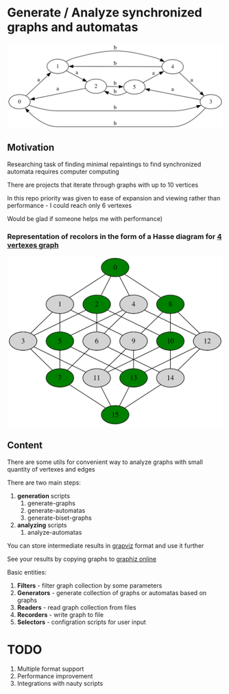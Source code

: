 # Generate / Analyze synchronized  graphs and automatas

![6 vertexes case](/assets/volkov6.svg)

## Motivation

Researching task of finding minimal repaintings to find synchronized automata requires computer computing

There are projects that iterate through graphs with up to 10 vertices

In this repo priority was given to ease of expansion and viewing rather than performance - I could reach only 6 vertexes

Would be glad if someone helps me with performance)

### Representation of recolors in the form of a Hasse diagram for [4 vertexes graph](https://dreampuf.github.io/GraphvizOnline/?engine=dot#digraph%20G%20%7B%0D%0A0%20%5Bfillcolor%3D%22%22%2C%20style%3Dfilled%5D%3B%0D%0A1%20%5Bfillcolor%3D%22%22%2C%20style%3Dfilled%5D%3B%0D%0A2%20%5Bfillcolor%3D%22%22%2C%20style%3Dfilled%5D%3B%0D%0A3%20%5Bfillcolor%3D%22%22%2C%20style%3Dfilled%5D%3B%0D%0A0-%3E1%20%3B%0D%0A0-%3E0%20%3B%0D%0A1-%3E2%20%3B%0D%0A1-%3E2%20%3B%0D%0A2-%3E3%20%3B%0D%0A2-%3E0%20%3B%0D%0A3-%3E2%20%3B%0D%0A3-%3E2%20%3B%0D%0A%7D%0D%0A)

![6 vertexes case](/assets/hasse4.svg)

## Сontent

There are some utils for convenient way to analyze graphs with small quantity of vertexes and edges

There are two main steps: 
1. **generation** scripts
   1. generate-graphs
   2. generate-automatas
   3. generate-biset-graphs
2. **analyzing** scripts
    1. analyze-automatas

You can store intermediate results in [grapviz](https://graphviz.org/) format and use it further

See your results by copying graphs to [graphiz online](https://dreampuf.github.io/GraphvizOnline/?engine=dot#digraph%20P%20%7B%0D%0A%20%20%20%20subgraph%20G1%20%7B%0D%0A%20%20%20%200%3B%0D%0A%20%20%20%201%3B%0D%0A%20%20%20%202%3B%0D%0A%20%20%20%203%3B%0D%0A%20%20%20%200-%3E3%20%20%5Blabel%3Db%5D%3B%0D%0A%20%20%20%200-%3E3%20%20%5Blabel%3Da%5D%3B%0D%0A%20%20%20%201-%3E3%20%20%5Blabel%3Da%5D%3B%0D%0A%20%20%20%201-%3E2%20%20%5Blabel%3Db%5D%3B%0D%0A%20%20%20%202-%3E1%20%20%5Blabel%3Da%5D%3B%0D%0A%20%20%20%202-%3E0%20%20%5Blabel%3Db%5D%3B%0D%0A%20%20%20%203-%3E1%20%20%5Blabel%3Da%5D%3B%0D%0A%20%20%20%203-%3E0%20%20%5Blabel%3Db%5D%3B%0D%0A%20%20%20%20%7D%0D%0A%7D%0D%0Agraph%20G%20%7B%0D%0A%20%20%20%200%20%5Bfillcolor%3Dgreen%2C%20style%3Dfilled%5D%3B%0D%0A%20%20%20%201%20%5Bfillcolor%3D%22%22%2C%20style%3Dfilled%5D%3B%0D%0A%20%20%20%202%20%5Bfillcolor%3Dgreen%2C%20style%3Dfilled%5D%3B%0D%0A%20%20%20%203%20%5Bfillcolor%3D%22%22%2C%20style%3Dfilled%5D%3B%0D%0A%20%20%20%204%20%5Bfillcolor%3D%22%22%2C%20style%3Dfilled%5D%3B%0D%0A%20%20%20%205%20%5Bfillcolor%3Dgreen%2C%20style%3Dfilled%5D%3B%0D%0A%20%20%20%206%20%5Bfillcolor%3D%22%22%2C%20style%3Dfilled%5D%3B%0D%0A%20%20%20%207%20%5Bfillcolor%3Dgreen%2C%20style%3Dfilled%5D%3B%0D%0A%20%20%20%208%20%5Bfillcolor%3Dgreen%2C%20style%3Dfilled%5D%3B%0D%0A%20%20%20%209%20%5Bfillcolor%3D%22%22%2C%20style%3Dfilled%5D%3B%0D%0A%20%20%20%2010%20%5Bfillcolor%3Dgreen%2C%20style%3Dfilled%5D%3B%0D%0A%20%20%20%2011%20%5Bfillcolor%3D%22%22%2C%20style%3Dfilled%5D%3B%0D%0A%20%20%20%2012%20%5Bfillcolor%3D%22%22%2C%20style%3Dfilled%5D%3B%0D%0A%20%20%20%2013%20%5Bfillcolor%3Dgreen%2C%20style%3Dfilled%5D%3B%0D%0A%20%20%20%2014%20%5Bfillcolor%3D%22%22%2C%20style%3Dfilled%5D%3B%0D%0A%20%20%20%2015%20%5Bfillcolor%3Dgreen%2C%20style%3Dfilled%5D%3B%0D%0A%20%20%20%200--1%20%3B%0D%0A%20%20%20%200--2%20%3B%0D%0A%20%20%20%200--4%20%3B%0D%0A%20%20%20%200--8%20%3B%0D%0A%20%20%20%201--3%20%3B%0D%0A%20%20%20%201--5%20%3B%0D%0A%20%20%20%201--9%20%3B%0D%0A%20%20%20%202--3%20%3B%0D%0A%20%20%20%202--6%20%3B%0D%0A%20%20%20%202--10%20%3B%0D%0A%20%20%20%203--7%20%3B%0D%0A%20%20%20%203--11%20%3B%0D%0A%20%20%20%204--5%20%3B%0D%0A%20%20%20%204--6%20%3B%0D%0A%20%20%20%204--12%20%3B%0D%0A%20%20%20%205--7%20%3B%0D%0A%20%20%20%205--13%20%3B%0D%0A%20%20%20%206--7%20%3B%0D%0A%20%20%20%206--14%20%3B%0D%0A%20%20%20%207--15%20%3B%0D%0A%20%20%20%208--9%20%3B%0D%0A%20%20%20%208--10%20%3B%0D%0A%20%20%20%208--12%20%3B%0D%0A%20%20%20%209--11%20%3B%0D%0A%20%20%20%209--13%20%3B%0D%0A%20%20%20%2010--11%20%3B%0D%0A%20%20%20%2010--14%20%3B%0D%0A%20%20%20%2011--15%20%3B%0D%0A%20%20%20%2012--13%20%3B%0D%0A%20%20%20%2012--14%20%3B%0D%0A%20%20%20%2013--15%20%3B%0D%0A%20%20%20%2014--15%20%3B%0D%0A%20%20%20%20%7D)

Basic entities:

1. **Filters** - filter graph collection by some parameters
2. **Generators** - generate collection of graphs or automatas based on graphs
3. **Readers** - read graph collection from files
4. **Recorders** - write graph to file
5. **Selectors** - configration scripts for user input

# TODO

1. Multiple format support
2. Performance improvement
3. Integrations with nauty scripts
